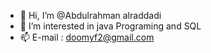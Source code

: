 - 👋 Hi, I’m @Abdulrahman alraddadi
- 👀 I’m interested in java Programing and SQL
- 📫 E-mail : doomyf2@gmail.com 

<!---
Abdulrahmanalraddadi/Abdulrahmanalraddadi is a ✨ special ✨ repository because its `README.md` (this file) appears on your GitHub profile.
You can click the Preview link to take a look at your changes.
--->

